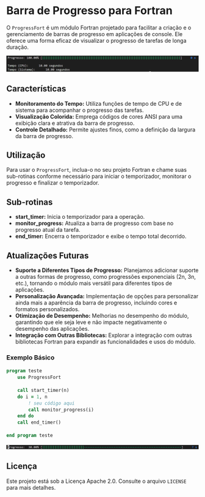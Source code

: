 # Barra de Progresso para Fortran

O `ProgressFort` é um módulo Fortran projetado para facilitar a criação e o gerenciamento de barras de progresso em aplicações de console. Ele oferece uma forma eficaz de visualizar o progresso de tarefas de longa duração.

![Barra_100](img/barra_100.png)

## Características

- **Monitoramento do Tempo:** Utiliza funções de tempo de CPU e de sistema para acompanhar o progresso das tarefas.
- **Visualização Colorida:** Emprega códigos de cores ANSI para uma exibição clara e atrativa da barra de progresso.
- **Controle Detalhado:** Permite ajustes finos, como a definição da largura da barra de progresso.

## Utilização

Para usar o `ProgressFort`, inclua-o no seu projeto Fortran e chame suas sub-rotinas conforme necessário para iniciar o temporizador, monitorar o progresso e finalizar o temporizador.


## Sub-rotinas

- **start_timer:** Inicia o temporizador para a operação.
- **monitor_progress:** Atualiza a barra de progresso com base no progresso atual da tarefa.
- **end_timer:** Encerra o temporizador e exibe o tempo total decorrido.

## Atualizações Futuras

- **Suporte a Diferentes Tipos de Progresso:** Planejamos adicionar suporte a outras formas de progresso, como progressões exponenciais (2n, 3n, etc.), tornando o módulo mais versátil para diferentes tipos de aplicações.
- **Personalização Avançada:** Implementação de opções para personalizar ainda mais a aparência da barra de progresso, incluindo cores e formatos personalizados.
- **Otimização de Desempenho:** Melhorias no desempenho do módulo, garantindo que ele seja leve e não impacte negativamente o desempenho das aplicações.
- **Integração com Outras Bibliotecas:** Explorar a integração com outras bibliotecas Fortran para expandir as funcionalidades e usos do módulo.



### Exemplo Básico

```fortran
program teste
    use ProgressFort

    call start_timer(n) 
    do i = 1, n
        ! seu código aqui
        call monitor_progress(i)
    end do
    call end_timer()

end program teste
```
![Barra_30](img/barra_30.png)


## Licença

Este projeto está sob a Licença Apache 2.0. Consulte o arquivo `LICENSE` para mais detalhes.

